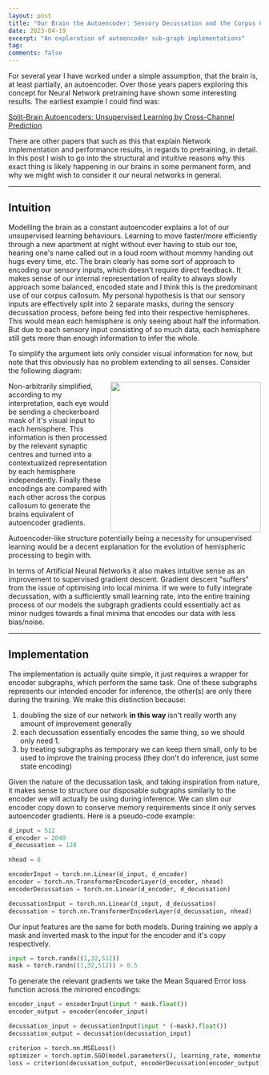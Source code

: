 ```yaml
---
layout: post
title: "Our Brain the Autoencoder: Sensory Decussation and the Corpus Callosum"
date: 2023-04-19
excerpt: "An exploration of autoencoder sub-graph implementations"
tag:
comments: false
---
```


For several year I have worked under a simple assumption, that the brain is, at least partially, an autoencoder. Over those years papers exploring this concept for Neural Network pretraining have shown some interesting results. The earliest example I could find was:

[Split-Brain Autoencoders: Unsupervised Learning by Cross-Channel Prediction](https://arxiv.org/abs/1611.09842)

There are other papers that such as this that explain Network implementation and performance results, in regards to pretraining, in detail. In this post I wish to go into the structural and intuitive reasons why this exact thing is likely happening in our brains in some permanent form, and why we might wish to consider it our neural networks in general.

------------------------------------------------------------------

## Intuition

Modelling the brain as a constant autoencoder explains a lot of our unsupervised learning behaviours. Learning to move faster/more efficiently through a new apartment at night without ever having to stub our toe, hearing one's name called out in a loud room without mommy handing out hugs every time, etc. The brain clearly has some sort of approach to encoding our sensory inputs, which doesn't require direct feedback. It makes sense of our internal representation of reality to always slowly approach some balanced, encoded state and I think this is the predominant use of our corpus callosum. My personal hypothesis is that our sensory inputs are effectively split into 2 separate masks, during the sensory decussation process, before being fed into their respective hemispheres. This would mean each hemisphere is only seeing about half the information. But due to each sensory input consisting of so much data, each hemisphere still gets more than enough information to infer the whole.

To simplify the argument lets only consider visual information for now, but note that this obviously has no problem extending to all senses. Consider the following diagram:

<img align="right" width="300" src="https://upload.wikimedia.org/wikipedia/commons/thumb/4/4d/Neural_pathway_diagram.svg/800px-Neural_pathway_diagram.svg.png">

Non-arbitrarily simplified, according to my interpretation, each eye would be sending a checkerboard mask of it's visual input to each hemisphere. This information is then processed by the relevant synaptic centres and turned into a contextualized representation by each hemisphere independently. Finally these encodings are compared with each other across the corpus callosum to generate the brains equivalent of autoencoder gradients.

Autoencoder-like structure potentially being a necessity for unsupervised learning would be a decent explanation for the evolution of hemispheric processing to begin with.

In terms of Artificial Neural Networks it also makes intuitive sense as an improvement to supervised gradient descent. Gradient descent "suffers" from the issue of optimising into local minima. If we were to fully integrate decussation, with a sufficiently small learning rate, into the entire training process of our models the subgraph gradients could essentially act as minor nudges towards a final minima that encodes our data with less bias/noise.

------------------------------------------------------------------

## Implementation

The implementation is actually quite simple, it just requires a wrapper for encoder subgraphs, which perform the same task. One of these subgraphs represents our intended encoder for inference, the other(s) are only there during the training. We make this distinction because:

1. doubling the size of our network **in this way** isn't really worth any amount of improvement generally
2. each decussation essentially encodes the same thing, so we should only need 1.
3. by treating subgraphs as temporary we can keep them small, only to be used to improve the training process (they don't do inference, just some state encoding)

Given the nature of the decussation task, and taking inspiration from nature, it makes sense to structure our disposable subgraphs similarly to the encoder we will actually be using during inference. We can slim our encoder copy down to conserve memory requirements since it only serves autoencoder gradients. Here is a pseudo-code example:

```py
d_input = 512
d_encoder = 2048
d_decussation = 128

nhead = 8

encoderInput = torch.nn.Linear(d_input, d_encoder)
encoder = torch.nn.TransformerEncoderLayer(d_encoder, nhead)
encoderDecussation = torch.nn.Linear(d_encoder, d_decussation)

decussationInput = torch.nn.Linear(d_input, d_decussation)
decussation = torch.nn.TransformerEncoderLayer(d_decussation, nhead)
```

Our input features are the same for both models. During training we apply a mask and inverted mask to the input for the encoder and it's copy respectively.

```py
input = torch.randn((1,32,512))
mask = torch.randn((1,32,512)) > 0.5
```

To generate the relevant gradients we take the Mean Squared Error loss function across the mirrored encodings:

```py
encoder_input = encoderInput(input * mask.float())
encoder_output = encoder(encoder_input)

decussation_input = decussationInput(input * (~mask).float())
decussation_output = decussation(decussation_input)

criterion = torch.nn.MSELoss()
optimizer = torch.optim.SGD(model.parameters(), learning_rate, momentum=momentum, weight_decay=weight_decay)
loss = criterion(decussation_output, encoderDecussation(encoder_output))
```
